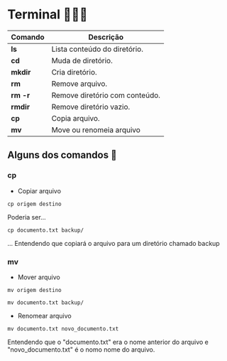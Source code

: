 # Terminal 👩🏻‍💻

Comando | Descrição 
----|----
**ls** | Lista conteúdo do diretório.
**cd** |  Muda de diretório.
**mkdir** | Cria diretório.
**rm** | Remove arquivo.
**rm -r** | Remove diretório com conteúdo.
**rmdir** | Remove diretório vazio.
**cp** | Copia arquivo.
**mv** | Move ou renomeia arquivo 


## Alguns dos comandos 📍

### cp 
- Copiar arquivo

```
cp origem destino
```

Poderia ser...

```
cp documento.txt backup/
```

... Entendendo que copiará o arquivo para um diretório chamado backup

### mv 

- Mover arquivo

```
mv origem destino
```

```
mv documento.txt backup/
```

- Renomear arquivo 

```
mv documento.txt novo_documento.txt
```

Entendendo que o "documento.txt" era o nome anterior do arquivo e "novo_documento.txt" é o nomo nome do arquivo.

